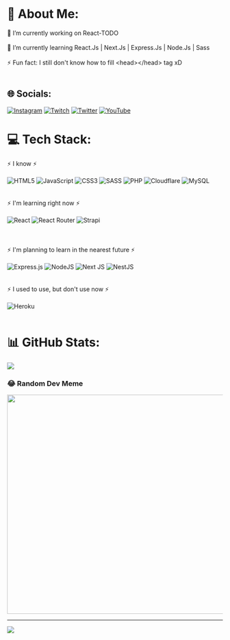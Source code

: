 # 💫 About Me:
🔭 I’m currently working on React-TODO<br><br>🌱 I’m currently learning React.Js | Next.Js | Express.Js | Node.Js | Sass<br><br>⚡ Fun fact: I still don't know how to fill \<head>\</head> tag xD<br><br>


## 🌐 Socials:
[![Instagram](https://img.shields.io/badge/Instagram-%23E4405F.svg?logo=Instagram&logoColor=white)](https://instagram.com/_rynnle) [![Twitch](https://img.shields.io/badge/Twitch-%239146FF.svg?logo=Twitch&logoColor=white)](https://twitch.tv/rynn_lee) [![Twitter](https://img.shields.io/badge/Twitter-%231DA1F2.svg?logo=Twitter&logoColor=white)](https://twitter.com/_RynnLee) [![YouTube](https://img.shields.io/badge/YouTube-%23FF0000.svg?logo=YouTube&logoColor=white)](https://youtube.com/c/UCD3BOx9WzKYIQmSCAyn_l_A) 

# 💻 Tech Stack:
⚡ I know ⚡ <br><br>
![HTML5](https://img.shields.io/badge/html5-%23E34F26.svg?style=for-the-badge&logo=html5&logoColor=white)
![JavaScript](https://img.shields.io/badge/javascript-%23323330.svg?style=for-the-badge&logo=javascript&logoColor=%23F7DF1E)
![CSS3](https://img.shields.io/badge/css3-%231572B6.svg?style=for-the-badge&logo=css3&logoColor=white)
![SASS](https://img.shields.io/badge/SASS-hotpink.svg?style=for-the-badge&logo=SASS&logoColor=white)
![PHP](https://img.shields.io/badge/php-%23777BB4.svg?style=for-the-badge&logo=php&logoColor=white)
![Cloudflare](https://img.shields.io/badge/Cloudflare-F38020?style=for-the-badge&logo=Cloudflare&logoColor=white)
![MySQL](https://img.shields.io/badge/mysql-%2300f.svg?style=for-the-badge&logo=mysql&logoColor=white)
<br><br><br>
⚡ I'm learning right now ⚡ <br><br>
![React](https://img.shields.io/badge/react-%2320232a.svg?style=for-the-badge&logo=react&logoColor=%2361DAFB)
![React Router](https://img.shields.io/badge/React_Router-CA4245?style=for-the-badge&logo=react-router&logoColor=white)
![Strapi](https://img.shields.io/badge/strapi-%232E7EEA.svg?style=for-the-badge&logo=strapi&logoColor=white)  
<br><br><br>
⚡ I'm planning to learn in the nearest future ⚡ <br><br>
![Express.js](https://img.shields.io/badge/express.js-%23404d59.svg?style=for-the-badge&logo=express&logoColor=%2361DAFB)
![NodeJS](https://img.shields.io/badge/node.js-6DA55F?style=for-the-badge&logo=node.js&logoColor=white)
![Next JS](https://img.shields.io/badge/Next-black?style=for-the-badge&logo=next.js&logoColor=white)
![NestJS](https://img.shields.io/badge/nestjs-%23E0234E.svg?style=for-the-badge&logo=nestjs&logoColor=white)
<br><br><br>
⚡ I used to use, but don't use now ⚡ <br><br>
![Heroku](https://img.shields.io/badge/heroku-%23430098.svg?style=for-the-badge&logo=heroku&logoColor=white) 
<br><br>
# 📊 GitHub Stats:
![](https://github-readme-streak-stats.herokuapp.com/?user=rynn-lee&theme=dark&hide_border=false)<br/>

### 😂 Random Dev Meme
<img src="https://random-memer.herokuapp.com/" width="512px"/>

---
[![](https://visitcount.itsvg.in/api?id=rynn-lee&icon=0&color=0)](https://visitcount.itsvg.in)

<!-- Proudly created with GPRM ( https://gprm.itsvg.in ) -->
